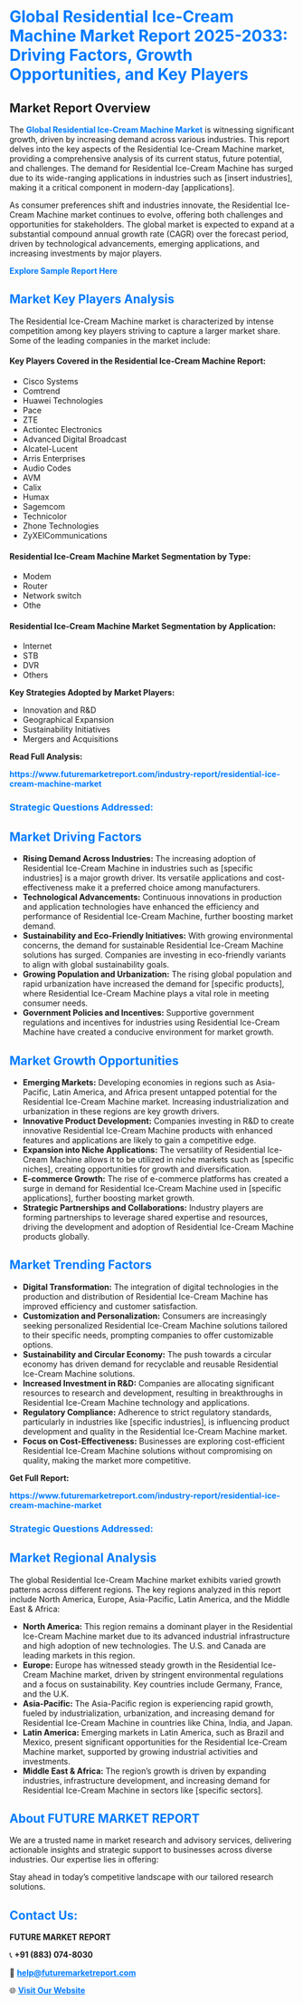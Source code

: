 <h1 style="color: #007BFF;">Global Residential Ice-Cream Machine Market Report 2025-2033: Driving Factors, Growth Opportunities, and Key Players</h1>

<section id="overview">
<h2>Market Report Overview</h2>
<p>The <a href="https://www.futuremarketreport.com/industry-report/residential-ice-cream-machine-market" style="color: #007BFF; text-decoration: none;"><strong>Global Residential Ice-Cream Machine Market</strong></a> is witnessing significant growth, driven by increasing demand across various industries. This report delves into the key aspects of the Residential Ice-Cream Machine market, providing a comprehensive analysis of its current status, future potential, and challenges. The demand for Residential Ice-Cream Machine has surged due to its wide-ranging applications in industries such as [insert industries], making it a critical component in modern-day [applications].</p>
<p>As consumer preferences shift and industries innovate, the Residential Ice-Cream Machine market continues to evolve, offering both challenges and opportunities for stakeholders. The global market is expected to expand at a substantial compound annual growth rate (CAGR) over the forecast period, driven by technological advancements, emerging applications, and increasing investments by major players.</p>
</section>

<section id="overview">
<p><a href="https://www.futuremarketreport.com/request-sample/reportId=32185" style="color: #007BFF; text-decoration: none;"><strong>Explore Sample Report Here</strong></a></p>
</section>

<section id="key-players">
<h2 style="color: #007BFF;">Market Key Players Analysis</h2>
<p>The Residential Ice-Cream Machine market is characterized by intense competition among key players striving to capture a larger market share. Some of the leading companies in the market include:</p>
<h4>Key Players Covered in the Residential Ice-Cream Machine Report:</h4>
<ul><li>Cisco Systems</li><li>Comtrend</li><li>Huawei Technologies</li><li>Pace</li><li>ZTE</li><li>Actiontec Electronics</li><li>Advanced Digital Broadcast</li><li>Alcatel-Lucent</li><li>Arris Enterprises</li><li>Audio Codes</li><li>AVM</li><li>Calix</li><li>Humax</li><li>Sagemcom</li><li>Technicolor</li><li>Zhone Technologies</li><li>ZyXElCommunications</li></ul>
<h4>Residential Ice-Cream Machine Market Segmentation by Type:</h4>
<ul><li>Modem</li><li>Router</li><li>Network switch</li><li>Othe</li></ul>

<h4>Residential Ice-Cream Machine Market Segmentation by Application:</h4>
<ul><li>Internet</li><li>STB</li><li>DVR</li><li>Others</li></ul>
<p><strong>Key Strategies Adopted by Market Players:</strong></p>
<ul>
<li>Innovation and R&D</li>
<li>Geographical Expansion</li>
<li>Sustainability Initiatives</li>
<li>Mergers and Acquisitions</li>
</ul>
</section>

<section>
<p><strong>Read Full Analysis: </strong></p><a href="https://www.futuremarketreport.com/industry-report/residential-ice-cream-machine-market" style="color: #007BFF; text-decoration: none;"><strong>https://www.futuremarketreport.com/industry-report/residential-ice-cream-machine-market</strong></a>
<h3 style="color: #007BFF;">Strategic Questions Addressed:</h3>
</section>

<section id="driving-factors">
<h2 style="color: #007BFF;">Market Driving Factors</h2>
<ul>
<li><strong>Rising Demand Across Industries:</strong> The increasing adoption of Residential Ice-Cream Machine in industries such as [specific industries] is a major growth driver. Its versatile applications and cost-effectiveness make it a preferred choice among manufacturers.</li>
<li><strong>Technological Advancements:</strong> Continuous innovations in production and application technologies have enhanced the efficiency and performance of Residential Ice-Cream Machine, further boosting market demand.</li>
<li><strong>Sustainability and Eco-Friendly Initiatives:</strong> With growing environmental concerns, the demand for sustainable Residential Ice-Cream Machine solutions has surged. Companies are investing in eco-friendly variants to align with global sustainability goals.</li>
<li><strong>Growing Population and Urbanization:</strong> The rising global population and rapid urbanization have increased the demand for [specific products], where Residential Ice-Cream Machine plays a vital role in meeting consumer needs.</li>
<li><strong>Government Policies and Incentives:</strong> Supportive government regulations and incentives for industries using Residential Ice-Cream Machine have created a conducive environment for market growth.</li>
</ul>
</section>

<section id="growth-opportunities">
<h2 style="color: #007BFF;">Market Growth Opportunities</h2>
<ul>
<li><strong>Emerging Markets:</strong> Developing economies in regions such as Asia-Pacific, Latin America, and Africa present untapped potential for the Residential Ice-Cream Machine market. Increasing industrialization and urbanization in these regions are key growth drivers.</li>
<li><strong>Innovative Product Development:</strong> Companies investing in R&D to create innovative Residential Ice-Cream Machine products with enhanced features and applications are likely to gain a competitive edge.</li>
<li><strong>Expansion into Niche Applications:</strong> The versatility of Residential Ice-Cream Machine allows it to be utilized in niche markets such as [specific niches], creating opportunities for growth and diversification.</li>
<li><strong>E-commerce Growth:</strong> The rise of e-commerce platforms has created a surge in demand for Residential Ice-Cream Machine used in [specific applications], further boosting market growth.</li>
<li><strong>Strategic Partnerships and Collaborations:</strong> Industry players are forming partnerships to leverage shared expertise and resources, driving the development and adoption of Residential Ice-Cream Machine products globally.</li>
</ul>
</section>

<section id="trending-factors">
<h2 style="color: #007BFF;">Market Trending Factors</h2>
<ul>
<li><strong>Digital Transformation:</strong> The integration of digital technologies in the production and distribution of Residential Ice-Cream Machine has improved efficiency and customer satisfaction.</li>
<li><strong>Customization and Personalization:</strong> Consumers are increasingly seeking personalized Residential Ice-Cream Machine solutions tailored to their specific needs, prompting companies to offer customizable options.</li>
<li><strong>Sustainability and Circular Economy:</strong> The push towards a circular economy has driven demand for recyclable and reusable Residential Ice-Cream Machine solutions.</li>
<li><strong>Increased Investment in R&D:</strong> Companies are allocating significant resources to research and development, resulting in breakthroughs in Residential Ice-Cream Machine technology and applications.</li>
<li><strong>Regulatory Compliance:</strong> Adherence to strict regulatory standards, particularly in industries like [specific industries], is influencing product development and quality in the Residential Ice-Cream Machine market.</li>
<li><strong>Focus on Cost-Effectiveness:</strong> Businesses are exploring cost-efficient Residential Ice-Cream Machine solutions without compromising on quality, making the market more competitive.</li>
</ul>
</section>

<section>
<p><strong>Get Full Report: </strong></p><a href="https://www.futuremarketreport.com/industry-report/residential-ice-cream-machine-market" style="color: #007BFF; text-decoration: none;"><strong>https://www.futuremarketreport.com/industry-report/residential-ice-cream-machine-market</strong></a>
<h3 style="color: #007BFF;">Strategic Questions Addressed:</h3>
</section>


<section id="regional-analysis">
<h2 style="color: #007BFF;">Market Regional Analysis</h2>
<p>The global Residential Ice-Cream Machine market exhibits varied growth patterns across different regions. The key regions analyzed in this report include North America, Europe, Asia-Pacific, Latin America, and the Middle East & Africa:</p>
<ul>
<li><strong>North America:</strong> This region remains a dominant player in the Residential Ice-Cream Machine market due to its advanced industrial infrastructure and high adoption of new technologies. The U.S. and Canada are leading markets in this region.</li>
<li><strong>Europe:</strong> Europe has witnessed steady growth in the Residential Ice-Cream Machine market, driven by stringent environmental regulations and a focus on sustainability. Key countries include Germany, France, and the U.K.</li>
<li><strong>Asia-Pacific:</strong> The Asia-Pacific region is experiencing rapid growth, fueled by industrialization, urbanization, and increasing demand for Residential Ice-Cream Machine in countries like China, India, and Japan.</li>
<li><strong>Latin America:</strong> Emerging markets in Latin America, such as Brazil and Mexico, present significant opportunities for the Residential Ice-Cream Machine market, supported by growing industrial activities and investments.</li>
<li><strong>Middle East & Africa:</strong> The region’s growth is driven by expanding industries, infrastructure development, and increasing demand for Residential Ice-Cream Machine in sectors like [specific sectors].</li>
</ul>
</section>

<footer>
<h2 style="color: #007BFF;">About FUTURE MARKET REPORT</h2>
<p>We are a trusted name in market research and advisory services, delivering actionable insights and strategic support to businesses across diverse industries. Our expertise lies in offering:</p>

<p>Stay ahead in today’s competitive landscape with our tailored research solutions.</p>

<h2 style="color: #007BFF;">Contact Us:</h2>
<p><strong>FUTURE MARKET REPORT</strong></p>
<p>📞 <strong>+91 (883) 074-8030</strong></p>
<p>📧 <strong><a href="mailto:help@futuremarketreport.com" style="color: #007BFF;">help@futuremarketreport.com</a></strong></p>
<p>🌐 <strong><a href="https://www.futuremarketreport.com/" style="color: #007BFF;">Visit Our Website</a></strong></p>
</footer>